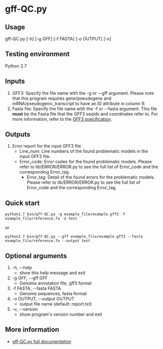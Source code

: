 # gff-QC.py

## Usage 

gff-QC.py [-h] [-g GFF] [-f FASTA] [-o OUTPUT] [-v]

## Testing environment

Python 2.7

## Inputs
1. GFF3: Specify the file name with the -g or --gff argument. Please note that this program requires gene/pseudogene and mRNA/pseudogenic_transcript to have an ID attribute in column 9.
2. Fasta file: Specify the file name with the -f or --fasta argument. This file **must** be the Fasta file that the GFF3 seqids and coordinates refer to. For more information, refer to the [GFF3 specification](https://github.com/The-Sequence-Ontology/Specifications/blob/master/gff3.md).

## Outputs
1. Error report for the input GFF3 file
    * Line_num: Line numbers of the found problematic models in the input GFF3 file.
    * Error_code: Error codes for the found problematic models. Please refer to lib/ERROR/ERROR.py to see the full list of Error_code and the corresponding Error_tag.
        * Error_tag: Detail of the found errors for the problematic models. Please refer to lib/ERROR/ERROR.py to see the full list of Error_code and the corresponding Error_tag.

## Quick start
`python2.7 bin/gff-QC.py -g example_file/example.gff3 -f example_file/reference.fa -o test`

or

`python2.7 bin/gff-QC.py --gff example_file/example.gff3 --fasta example_file/reference.fa --output test`

## Optional arguments

1.  -h, --help            
    - show this help message and exit
2.  -g GFF, --gff GFF     
    - Genome annotation file, gff3 format
3.  -f FASTA, --fasta FASTA
    - Genome sequences, fasta format
4.  -o OUTPUT, --output OUTPUT
    - output file name (default: report.txt)
5.  -v, --version         
    - show program's version number and exit

## More information
- [gff-QC.py full documentation](https://github.com/mpoelchau/GFF3toolkit/wiki/Detection-of-GFF3-format-errors)
